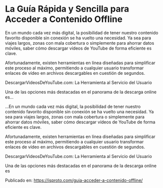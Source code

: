 # La Guía Rápida y Sencilla para Acceder a Contenido Offline

En un mundo cada vez más digital, la posibilidad de tener nuestro contenido favorito disponible sin conexión se ha vuelto una necesidad. Ya sea para viajes largos, zonas con mala cobertura o simplemente para ahorrar datos móviles, saber cómo descargar vídeos de YouTube de forma eficiente es clave.



Afortunadamente, existen herramientas en línea diseñadas para simplificar este proceso al máximo, permitiendo a cualquier usuario transformar enlaces de vídeo en archivos descargables en cuestión de segundos.



DescargarVideosDeYouTube.com: La Herramienta al Servicio del Usuario



Una de las opciones más destacadas en el panorama de la descarga online es...

...En un mundo cada vez más digital, la posibilidad de tener nuestro contenido favorito disponible sin conexión se ha vuelto una necesidad. Ya sea para viajes largos, zonas con mala cobertura o simplemente para ahorrar datos móviles, saber cómo descargar vídeos de YouTube de forma eficiente es clave.



Afortunadamente, existen herramientas en línea diseñadas para simplificar este proceso al máximo, permitiendo a cualquier usuario transformar enlaces de vídeo en archivos descargables en cuestión de segundos.



DescargarVideosDeYouTube.com: La Herramienta al Servicio del Usuario



Una de las opciones más destacadas en el panorama de la descarga online es

Publicado en: https://isproto.com/guia-acceder-a-contenido-offline/